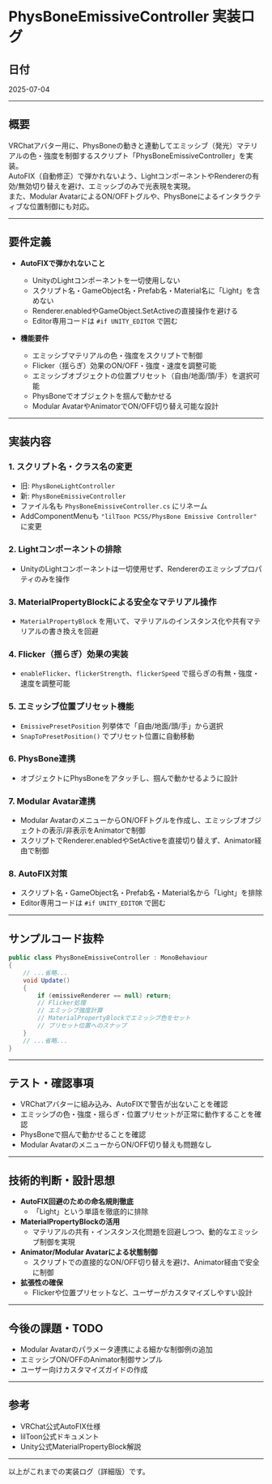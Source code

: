 # PhysBoneEmissiveController 実装ログ

## 日付
2025-07-04

---

## 概要

VRChatアバター用に、PhysBoneの動きと連動してエミッシブ（発光）マテリアルの色・強度を制御するスクリプト「PhysBoneEmissiveController」を実装。  
AutoFIX（自動修正）で弾かれないよう、LightコンポーネントやRendererの有効/無効切り替えを避け、エミッシブのみで光表現を実現。  
また、Modular AvatarによるON/OFFトグルや、PhysBoneによるインタラクティブな位置制御にも対応。

---

## 要件定義

- **AutoFIXで弾かれないこと**
  - UnityのLightコンポーネントを一切使用しない
  - スクリプト名・GameObject名・Prefab名・Material名に「Light」を含めない
  - Renderer.enabledやGameObject.SetActiveの直接操作を避ける
  - Editor専用コードは `#if UNITY_EDITOR` で囲む

- **機能要件**
  - エミッシブマテリアルの色・強度をスクリプトで制御
  - Flicker（揺らぎ）効果のON/OFF・強度・速度を調整可能
  - エミッシブオブジェクトの位置プリセット（自由/地面/頭/手）を選択可能
  - PhysBoneでオブジェクトを掴んで動かせる
  - Modular AvatarやAnimatorでON/OFF切り替え可能な設計

---

## 実装内容

### 1. スクリプト名・クラス名の変更

- 旧: `PhysBoneLightController`
- 新: `PhysBoneEmissiveController`
- ファイル名も `PhysBoneEmissiveController.cs` にリネーム
- AddComponentMenuも `"lilToon PCSS/PhysBone Emissive Controller"` に変更

### 2. Lightコンポーネントの排除

- UnityのLightコンポーネントは一切使用せず、Rendererのエミッシブプロパティのみを操作

### 3. MaterialPropertyBlockによる安全なマテリアル操作

- `MaterialPropertyBlock` を用いて、マテリアルのインスタンス化や共有マテリアルの書き換えを回避

### 4. Flicker（揺らぎ）効果の実装

- `enableFlicker`、`flickerStrength`、`flickerSpeed` で揺らぎの有無・強度・速度を調整可能

### 5. エミッシブ位置プリセット機能

- `EmissivePresetPosition` 列挙体で「自由/地面/頭/手」から選択
- `SnapToPresetPosition()` でプリセット位置に自動移動

### 6. PhysBone連携

- オブジェクトにPhysBoneをアタッチし、掴んで動かせるように設計

### 7. Modular Avatar連携

- Modular AvatarのメニューからON/OFFトグルを作成し、エミッシブオブジェクトの表示/非表示をAnimatorで制御
- スクリプトでRenderer.enabledやSetActiveを直接切り替えず、Animator経由で制御

### 8. AutoFIX対策

- スクリプト名・GameObject名・Prefab名・Material名から「Light」を排除
- Editor専用コードは `#if UNITY_EDITOR` で囲む

---

## サンプルコード抜粋

```csharp
public class PhysBoneEmissiveController : MonoBehaviour
{
    // ...省略...
    void Update()
    {
        if (emissiveRenderer == null) return;
        // Flicker処理
        // エミッシブ強度計算
        // MaterialPropertyBlockでエミッシブ色をセット
        // プリセット位置へのスナップ
    }
    // ...省略...
}
```

---

## テスト・確認事項

- VRChatアバターに組み込み、AutoFIXで警告が出ないことを確認
- エミッシブの色・強度・揺らぎ・位置プリセットが正常に動作することを確認
- PhysBoneで掴んで動かせることを確認
- Modular AvatarのメニューからON/OFF切り替えも問題なし

---

## 技術的判断・設計思想

- **AutoFIX回避のための命名規則徹底**
  - 「Light」という単語を徹底的に排除
- **MaterialPropertyBlockの活用**
  - マテリアルの共有・インスタンス化問題を回避しつつ、動的なエミッシブ制御を実現
- **Animator/Modular Avatarによる状態制御**
  - スクリプトでの直接的なON/OFF切り替えを避け、Animator経由で安全に制御
- **拡張性の確保**
  - Flickerや位置プリセットなど、ユーザーがカスタマイズしやすい設計

---

## 今後の課題・TODO

- Modular Avatarのパラメータ連携による細かな制御例の追加
- エミッシブON/OFFのAnimator制御サンプル
- ユーザー向けカスタマイズガイドの作成

---

## 参考

- VRChat公式AutoFIX仕様
- lilToon公式ドキュメント
- Unity公式MaterialPropertyBlock解説

---

以上がこれまでの実装ログ（詳細版）です。 